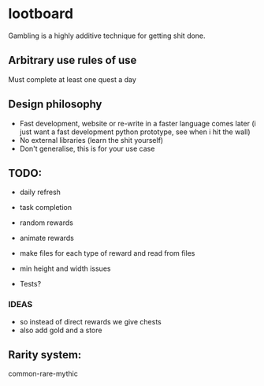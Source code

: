 # lootboard
Gambling is a highly additive technique for getting shit done.

## Arbitrary use rules of use
Must complete at least one quest a day

## Design philosophy
- Fast development, website or re-write in a faster language comes later (i just want a fast development python prototype, see when i hit the wall)
- No external libraries (learn the shit yourself)
- Don't generalise, this is for your use case

## TODO:
 - daily refresh
 - task completion
 - random rewards
 - animate rewards
 - make files for each type of reward and read from files
 - min height and width issues

 - Tests?

### IDEAS
 - so instead of direct rewards we give chests
 - also add gold and a store

## Rarity system:
common-rare-mythic
